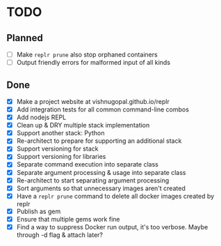# TODO

## Planned

- [ ] Make `replr prune` also stop orphaned containers
- [ ] Output friendly errors for malformed input of all kinds

## Done

- [x] Make a project website at vishnugopal.github.io/replr
- [x] Add integration tests for all common command-line combos
- [x] Add nodejs REPL
- [x] Clean up & DRY multiple stack implementation
- [x] Support another stack: Python
- [x] Re-architect to prepare for supporting an additional stack
- [x] Support versioning for stack
- [x] Support versioning for libraries
- [x] Separate command execution into separate class
- [x] Separate argument processing & usage into separate class
- [x] Re-architect to start separating argument processing
- [x] Sort arguments so that unnecessary images aren't created
- [x] Have a `replr prune` command to delete all docker images created by replr
- [x] Publish as gem
- [x] Ensure that multiple gems work fine
- [x] Find a way to suppress Docker run output, it's too verbose. Maybe through -d flag & attach later?
